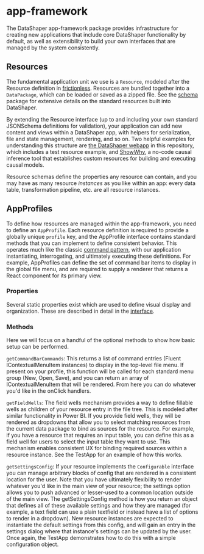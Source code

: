 # app-framework

The DataShaper app-framework package provides infrastructure for creating new applications that include core DataShaper functionality by default, as well as extensibility to build your own interfaces that are managed by the system consistently.

## Resources

The fundamental application unit we use is a `Resource`, modeled after the Resource definition in [frictionless](https://specs.frictionlessdata.io/data-resource/). Resources are bundled together into a `DataPackage`, which can be loaded or saved as a zipped file. See the [schema](../schema/) package for extensive details on the standard resources built into DataShaper.

By extending the Resource interface (up to and including your own standard JSONSchema definitions for validation), your application can add new content and views within a DataShaper app, with helpers for serialization, file and state management, rendering, and so on. Two helpful examples for understanding this structure are [the DataShaper webapp](../webapp) in this repository, which includes a test resource example, and [ShowWhy](https://github.com/microsoft/showwhy), a no-code causal inference tool that establishes custom resources for building and executing causal models.

Resource schemas define the properties any resource can contain, and you may have as many resource _instances_ as you like within an app: every data table, transformation pipeline, etc. are all resource instances.

## AppProfiles

To define how resources are managed within the app-framework, you need to define an `AppProfile`. Each resource definition is required to provide a globally unique `profile` key, and the AppProfile interface contains standard methods that you can implement to define consistent behavior. This operates much like the classic [command pattern](https://en.wikipedia.org/wiki/Command_pattern), with our application instantiating, interrogating, and ultimately executing these definitions. For example, AppProfiles can define the set of command bar items to display in the global file menu, and are required to supply a renderer that returns a React component for its primary view.

### Properties

Several static properties exist which are used to define visual display and organization. These are described in detail in the [interface](./src/types.ts#AppProfile).

### Methods

Here we will focus on a handful of the optional methods to show how basic setup can be performed.

`getCommandBarCommands`: This returns a list of command entries (Fluent IContextualMenuItem instances) to display in the top-level file menu. If present on your profile, this function will be called for each standard menu group (New, Open, Save), and you can return an array of IContextualMenuItem that will be rendered. From here you can do whatever you'd like in the onClick handlers.

`getFieldWells`: The field wells mechanism provides a way to define fillable wells as children of your resource entry in the file tree. This is modeled after similar functionality in Power BI. If you provide field wells, they will be rendered as dropdowns that allow you to select matching resources from the current data package to bind as sources for the resource. For example, if you have a resource that requires an input table, you can define this as a field well for users to select the input table they want to use. This mechanism enables consistent UX for binding required sources within a resource instance. See the TestApp for an example of how this works.

`getSettingsConfig`: If your resource implements the `Configurable` interface you can manage arbitrary blocks of config that are rendered in a consistent location for the user. Note that you have ultimately flexibility to render whatever you'd like in the main view of your resource; the settings option allows you to push advanced or lesser-used to a common location outside of the main view. The getSettingsConfig method is how you return an object that defines all of these available settings and how they are managed (for example, a text field can use a plain textfield or instead have a list of options to render in a dropdown). New resource instances are expected to instantiate the default settings from this config, and will gain an entry in the settings dialog where that instance's settings can be updated by the user. Once again, the TestApp demonstrates how to do this with a simple configuration object.